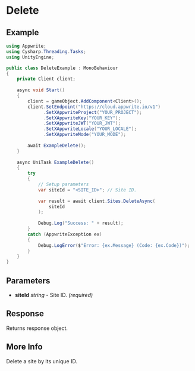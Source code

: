 # Delete

## Example

```csharp
using Appwrite;
using Cysharp.Threading.Tasks;
using UnityEngine;

public class DeleteExample : MonoBehaviour
{
    private Client client;
    
    async void Start()
    {
        client = gameObject.AddComponent<Client>();
        client.SetEndpoint("https://cloud.appwrite.io/v1")
              .SetXAppwriteProject("YOUR_PROJECT");
              .SetXAppwriteKey("YOUR_KEY");
              .SetXAppwriteJWT("YOUR_JWT");
              .SetXAppwriteLocale("YOUR_LOCALE");
              .SetXAppwriteMode("YOUR_MODE");
        
        await ExampleDelete();
    }
    
    async UniTask ExampleDelete()
    {
        try
        {
            // Setup parameters
            var siteId = "<SITE_ID>"; // Site ID.
            
            var result = await client.Sites.DeleteAsync(
                siteId
            );
            
            Debug.Log("Success: " + result);
        }
        catch (AppwriteException ex)
        {
            Debug.LogError($"Error: {ex.Message} (Code: {ex.Code})");
        }
    }
}
```

## Parameters

- **siteId** *string* - Site ID. *(required)*

## Response

Returns response object.
## More Info

Delete a site by its unique ID.
